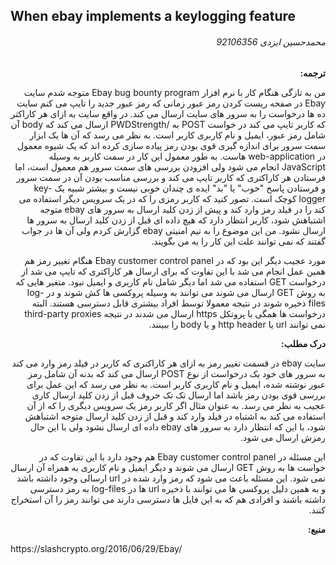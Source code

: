 <div dir="rtl">

</div>
<h2> When ebay implements a keylogging feature</h2>

<div dir="rtl">
<h6>محمدحسین ایزدی  92106356</h6>
<strong>ترجمه:</strong>
<p>من  به تازگی هنگام کار با نرم افزار Ebay bug bounty program متوجه شدم سایت Ebay در صفحه ریست کردن رمز عبور زمانی که رمز عبور جدید را تایپ می کنم سایت ده ها درخواست را به سرور های سایت ارسال می کند. در واقع سایت به ازای هر کاراکتر که کاربر تایپ می کند در خواست POST به /PWDStrength  ارسال می کند که  body آن شامل رمز عبور، ایمیل و نام کاربری کاربر است. به نظر می رسد که آن ها یک ابزار سمت سرور برای اندازه گیری قوی بودن رمز پیاده سازی کرده اند که یک شیوه معمول در web-application هاست. به طور معمول این کار در سمت کاربر به وسیله JavaScript انجام می شود ولی افزودن بررسی های سمت سرور  هم معمول است، اما فرستادن هر کاراکتری که کاربر تایپ می کند و بررسی مناسب بودن آن در سمت سرور و فرستادن پاسخ "خوب" یا "بد" ایده ی چندان خوبی نیست و بیشتر شبیه یک key-logger کوچک است. تصور کنید که کاربر رمزی را که در یک سرویس دیگر استفاده می کند را در فیلد رمز وارد کند و پیش از زدن کلید ارسال به سرور های ebay متوجه اشتباهش شود، کاربر انتظار دارد که هیچ داده ای قبل از زدن کلید ارسال به سرور ها ارسال نشود. من این موضوع را به تیم امنیتی ebay گزارش کردم ولی آن ها در جواب گفتند که نمی توانند علت این کار را به من بگویند.</p>
<p>مورد عجیب دیگر این بود که در Ebay customer control panel هنگام تغییر رمز هم همین عمل انجام می شد با این تفاوت که برای ارسال هر کاراکتری که تایپ می شد از درخواست GET استفاده می شد اما دیگر شامل نام کاربری و ایمیل نبود. متغیر هایی که به روش GET ارسال می شوند می توانند به وسیله پروکسی ها کش شوند و در log-files ذخیره شوند در نتیجه معمولا توسط افراد بیشتری قابل دسترسی هستند. البته درخواست ها همگی با پروتکل https ارسال می شدند در نتیجه third-party proxies نمی توانند url یا http header و یا body را ببینند.</p>
<strong>درک مطلب:</strong>
<p>سایت ebay در قسمت تغییر رمز به ازای هر کاراکتری که کاربر در فیلد رمز وارد می کند به سرور های خود یک درخواست از نوع POST ارسال می کند که بدنه آن شامل رمز عبور نوشته شده، ایمیل و نام کاربری کاربر است. به نظر می رسد که این عمل برای بررسی قوی بودن رمز باشد اما ارسال تک تک حروف قبل از زدن کلید ارسال کاری عجیب به نظر می رسد. به عنوان مثال اگر کاربر رمز یک سرویس دیگری را که از آن استفاده می کند به اشتباه در فیلد وارد کند و قبل از زدن کلید ارسال متوجه اشتباهش شود، با این که انتظار دارد به سرور های ebay داده ای ارسال نشود ولی با این حال رمزش ارسال می شود. </p>
<p>این مسئله در Ebay customer control panel هم وجود دارد با این تفاوت که در خواست ها به روش GET  ارسال می شوند و دیگر ایمیل و نام کاربری به همراه آن ارسال نمی شود. این مسئله باعث می شود که رمز وارد شده در url ارسالی وجود داشته باشد و به همین دلیل پروکسی ها می توانند با ذخیره url ها در log-files به رمز دسترسی داشته باشند و افرادی هم که به این فایل ها دسترسی دارند می توانند رمز را آن استخراج کنند.</p>

<strong>منبع:</strong>
</div>
<a>
https://slashcrypto.org/2016/06/29/Ebay/
</a>
